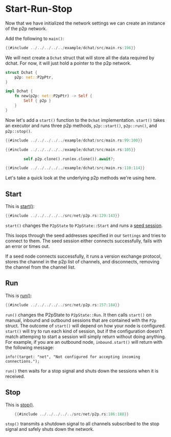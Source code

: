 # Start-Run-Stop

Now that we have initialized the network settings we can create an
instance of the p2p network.

Add the following to `main()`:

```rust
{{#include ../../../../../example/dchat/src/main.rs:196}}
```

We will next create a `Dchat` struct that will store all the data required
by dchat. For now, it will just hold a pointer to the p2p network.

```rust
struct Dchat {
    p2p: net::P2pPtr,
}

impl Dchat {
    fn new(p2p: net::P2pPtr) -> Self {
        Self { p2p }
    }
}
```

Now let's add a `start()` function to the `Dchat` implementation. `start()`
takes an executor and runs three p2p methods, `p2p::start()`, `p2p::run()`,
and `p2p::stop()`.

```rust
{{#include ../../../../../example/dchat/src/main.rs:99:100}}

{{#include ../../../../../example/dchat/src/main.rs:105}}

        self.p2p.clone().run(ex.clone()).await?;

{{#include ../../../../../example/dchat/src/main.rs:110:114}}
```
Let's take a quick look at the underlying p2p methods we're using here.

## Start

This is [start()](https://github.com/darkrenaissance/darkfi/blob/master/src/net/p2p.rs#L129):

```rust
{{#include ../../../../../src/net/p2p.rs:129:143}}
```

`start()` changes the `P2pState` to `P2pState::Start` and runs a [seed
session](https://github.com/darkrenaissance/darkfi/blob/master/src/net/session/seed_session.rs).

This loops through the seed addresses specified in our `Settings` and
tries to connect to them. The seed session either connects successfully,
fails with an error or times out.

If a seed node connects successfully, it runs a version exchange protocol,
stores the channel in the p2p list of channels, and disconnects, removing
the channel from the channel list.

## Run

This is [run()](https://github.com/darkrenaissance/darkfi/blob/master/src/net/p2p.rs#L157):

```rust
{{#include ../../../../../src/net/p2p.rs:157:184}}
```

`run()` changes the P2pState to `P2pState::Run`. It then calls `start()`
on manual, inbound and outbound sessions that are contained with the
`P2p` struct. The outcome of `start()` will depend on how your node is
configured. `start()` will try to run each kind of session, but if the
configuration doesn't match attemping to start a session will simply
return without doing anything. For example, if you are an outbound node,
`inbound.start()` will return with the following message:

```
info!(target: "net", "Not configured for accepting incoming connections.");
```

`run()` then waits for a stop signal and shuts down the sessions when it
is received.

## Stop

This is [stop()](https://github.com/darkrenaissance/darkfi/blob/master/src/net/p2p.rs#L186).

```rust
    {{#include ../../../../../src/net/p2p.rs:186:188}}
```

`stop()` transmits a shutdown signal to all channels subscribed to the
stop signal and safely shuts down the network.

